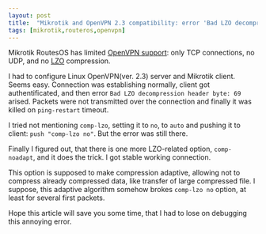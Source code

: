 ```yaml
---
layout: post
title:  "Mikrotik and OpenVPN 2.3 compatibility: error 'Bad LZO decompression header byte: 69'"
tags: [mikrotik,routeros,openvpn]
---
```


Mikrotik RoutesOS has limited [OpenVPN support](https://wiki.mikrotik.com/wiki/OpenVPN#Supported): only TCP connections, no UDP, and no [LZO](https://en.wikipedia.org/wiki/Lempel%E2%80%93Ziv%E2%80%93Oberhumer) compression.

I had to configure Linux OpenVPN(ver. 2.3) server and Mikrotik client. Seems easy. Connection was establishing normally, client got authentificated, and then error `Bad LZO decompression header byte: 69` arised. Packets were not transmitted over the connection and finally it was killed on `ping-restart` timeout.

I tried not mentioning `comp-lzo`, setting it to `no`, to `auto` and pushing it to client: `push "comp-lzo no"`. But the error was still there.

Finally I figured out, that there is one more LZO-related option, `comp-noadapt`, and it does the trick. I got stable working connection.

This option is supposed to make compression adaptive, allowing not to compress already compressed data, like transfer of large compressed file. I suppose, this adaptive algorithm somehow brokes `comp-lzo no` option, at least for several first packets.

Hope this article will save you some time, that I had to lose on debugging this annoying error.
